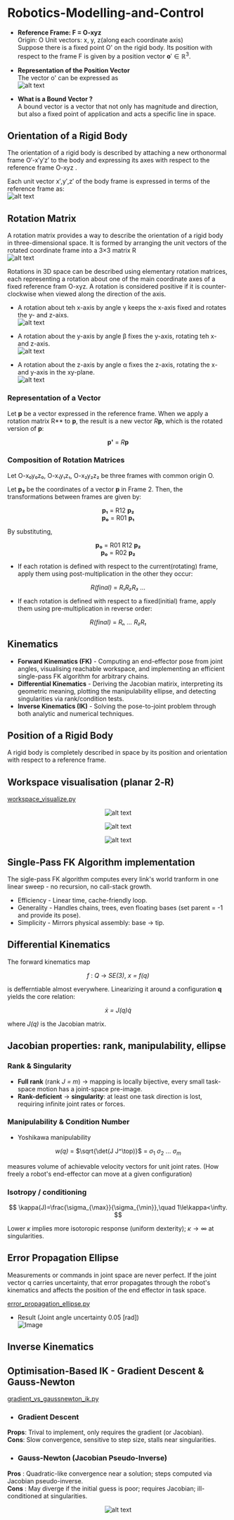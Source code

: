 # Robotics-Modelling-and-Control 

- **Reference Frame: F = O-xyz**  
Origin: O
Unit vectors: x, y, z(along each coordinate axis)  
Suppose there is a fixed point O' on the rigid body. Its position with respect to the frame F is given by a position vector $\mathbf{o}' \in \mathbb{R}^3$.  

- **Representation of the Position Vector**  
The vector o' can be expressed as  
![alt text](media/image.png) 

- **What is a Bound Vector ?**  
A bound vector is a vector that not only has magnitude and direction, but also a fixed point of application and acts a specific line in space.

## Orientation of a Rigid Body
The orientation of a rigid body is described by attaching a new orthonormal frame  O′-x′y′z′  to the body and expressing its axes with respect to the reference frame  O-xyz .

Each unit vector  x′,y′,z′  of the body frame is expressed in terms of the reference frame as:  
![alt text](media/image-1.png)

## Rotation Matrix
A rotation matrix provides a way to describe the orientation of a rigid body in three-dimensional space.
It is formed by arranging the unit vectors of the rotated coordinate frame into a 3×3 matrix R  
![alt text](media/rotation_matrix.png)

Rotations in 3D space can be described using elementary rotation matrices, each representing a rotation about one of the main coordinate axes of a fixed reference fram O-xyz. A rotation is considered positive if it is counter-clockwise when viewed along the direction of the axis.  

- A rotation about teh x-axis by angle γ keeps the x-axis fixed and rotates the y- and z-aixs.  
![alt text](media/x_axis.png)

- A rotation about the y-axis by angle β fixes the y-axis, rotating teh x- and z-axis.  
![alt text](media/y_axis.png)

- A rotation about the z-axis by angle α fixes the z-axis, rotating the x- and y-axis in the xy-plane.  
![alt text](media/z_axis.png) 

### Representation of a Vector
Let **p** be a vector expressed in the reference frame. When we apply a rotation matrix R** to **p**, the result is a new vector *R***p**, which is the rotated version of **p**:  

<div align="center">

**p'** = *R***p**
  
</div>


### Composition of Rotation Matrices
Let O-x₀y₀z₀, O-x₁y₁z₁, O-x₂y₂z₂ be three frames with common origin O.  

Let **p₂** be the coordinates of a vector **p** in Frame 2. Then, the transformations between frames are given by:

<div align="center">

**p₁** = R12 **p₂**  
**p₀** = R01 **p₁**  

</div>

By substituting,

<div align="center">

**p₀** = R01 R12 **p₂**  
**p₀** = R02 **p₂**

</div>

 

- If each rotation is defined with respect to the current(rotating) frame, apply them using post-multiplication in the other they occur:  
<div align="center">

*R(final)* = *R₁R₂R₃ ...*

</div>



- If each rotation is defined with respect to a fixed(initial) frame, apply them using pre-multiplication in reverse order: 
<div align="center">

*R(final)* = *Rₙ ... R₂R₁*

</div> 

## Kinematics
- **Forward Kinematics (FK)** - Computing an end-effector pose from joint angles, visualising reachable workspace, and implementing an efficient single-pass FK algorithm for arbitrary chains.
- **Differential Kinematics** - Deriving the Jacobian matirix, interpreting its geometric meaning, plotting the manipulability ellipse, and detecting singularities via rank/condition tests.
- **Inverse Kinematics (IK)** - Solving the pose-to-joint problem through both analytic and numerical techniques.

## Position of a Rigid Body
A rigid body is completely described in space by its position and orientation with respect to a reference frame. 

## Workspace visualisation (planar 2‑R)

[workspace_visualize.py](https://github.com/knamatame0729/Robotics-Modelling-and-Control/blob/main/workspace_visualize.py)

<div align="center">

![alt text](media/reachable_ws.png)  

![alt text](media/pose.png)  

![alt text](media/rechable_ws_orientation.png)  

</div>

## Single‑Pass FK Algorithm implementation
The sigle-pass FK algorithm computes every link's world tranform in one linear sweep - no recursion, no call-stack growth.  

- Efficiency - Linear time, cache-friendly loop.
- Generality - Handles chains, trees, even floating bases (set parent = -1 and provide its pose).
- Simplicity - Mirrors physical assembly: base → tip.

## Differential Kinematics
The forward kinematics map  

<div align="center">

*f* : *Q* → *SE(3)*, *x = f(q)*

</div>

is defferntiable almost everywhere. Linearizing it around a configuration **q** yields the core relation:  

<div align="center">

*ẋ = J(q)q̇*

</div>

where *J(q)* is the Jacobian matrix.

## Jacobian properties: rank, manipulability, ellipse

### Rank & Singularity
- **Full rank** (rank *J = m*) → mapping is locally bijective, every small task-space motion has a joint-space pre-image.
- **Rank-deficient** → **singularity**: at least one task direction is lost, requiring infinite joint rates or forces.

### Manipulability & Condition Number
- Yoshikawa manipulability
<div align="center">

*w(q)* = $\sqrt{\det(J J^\top)}$ = $σ_1$ $σ_2$ ... $σ_m$


</div>

measures volume of achievable velocity vectors for unit joint rates. (How freely a robot's end-effector can move at a given configuration)

### Isotropy / conditioning

<div align="center">

$$
      \kappa(J)=\frac{\sigma_{\max}}{\sigma_{\min}},\quad 1\le\kappa<\infty.
$$

</div>

Lower $\kappa$ implies more isotoropic response (uniform dexterity); $\kappa \to \infty$ at singularities.

## Error Propagation Ellipse  
Measurements or commands in joint space are never perfect. If the joint vector q carries uncertainty, that error propagates through the robot's kinematics and affects the position of the end effector in task space.  

[error_propagation_ellipse.py](https://github.com/knamatame0729/Robotics-Modelling-and-Control/blob/main/error_propagation_ellipse.py)  

- Result  (Joint angle uncertainty 0.05 [rad])  
![Image](https://github.com/user-attachments/assets/3c981419-f66c-48eb-8a93-6f5ed2b2e6de)

## Inverse Kinematics

## Optimisation-Based IK - Gradient Descent & Gauss-Newton

[gradient_vs_gaussnewton_ik.py](https://github.com/knamatame0729/Robotics-Modelling-and-Control/blob/main/gradient_vs_gaussnewton_ik.py)  


- ### **Gradient Descent**  

**Props**: Trival to implement, only requires the gradient (or Jacobian).  
**Cons**: Slow convergence, sensitive to step size, stalls near singularities.  

- ### **Gauss-Newton (Jacobian Pseudo-Inverse)**  

**Pros** : Quadratic-like convergence near a solution; steps computed via Jacobian pseudo-inverse.  
**Cons** : May diverge if the initial guess is poor; requires Jacobian; ill-conditioned at singularities.  

<div align="center">

![alt text](media/gn_vs_gd.png)

</div>